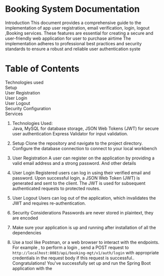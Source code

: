 <H1>Booking System Documentation</H1>

<p>Introduction
This document provides a comprehensive guide to the implementation 
of app user registration, email verification, login, logout ,Booking services. These features are essential for creating a
secure and user-friendly web application for user to purchase airtime 
The implementation adheres to professional best practices and security
standards to ensure a robust and reliable user authentication syste</p>

<H1>Table of Contents</H1>
Technologies used
<br/>
Setup
<br/>
User Registration
<br/>
User Login
<br/>
User Logout
<br/>
Security Configuration
<br/>
Services
<br/>


1. Technologies Used:<br/>Java, MySQL for database storage, JSON Web Tokens (JWT) for secure user authentication
   Express Validator for input validation.
2. Setup
   Clone the repository and navigate to the project directory.
   Configure the database connection to connect to your local workbench

3. User Registration
   A user can register on the application by providing a valid email address and a strong password. And other details
4. User Login
   Registered users can log in using their verified email and password.
   Upon successful login, a JSON Web Token (JWT) is generated and sent to the client.
   The JWT is used for subsequent authenticated requests to protected routes.
5. User Logout
   Users can log out of the application, which invalidates the JWT and requires re-authentication.
6. Security Considerations
   Passwords are never stored in plaintext, they are encoded
7. Make sure your application is up and running after installation of all the dependencies 
8. Use a tool like Postman, or a web browser to interact with the endpoints. For example , to perform a login , send a POST request
   to `http://localhost:8083/api/booking-mgt/v1/auth/login` with appropriate credentials in the request body 
   if this request is successful.. Congratulations! You've successfully set up and run the Spring Boot application with the 
